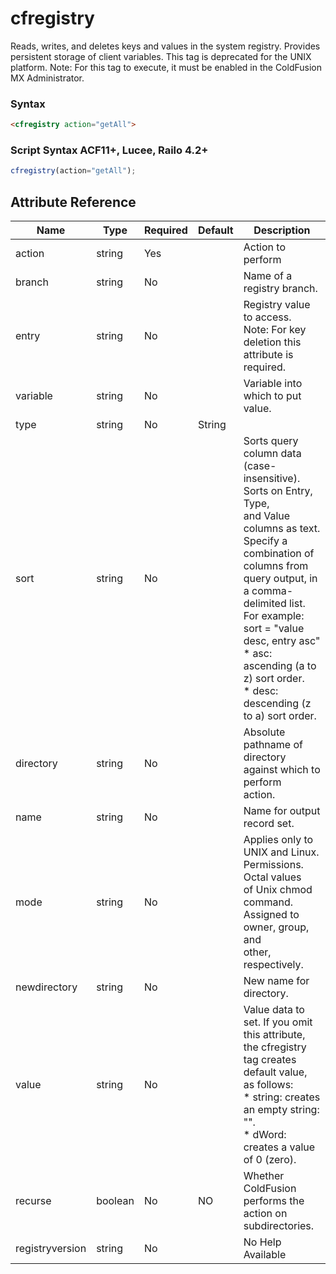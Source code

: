 # cfregistry

Reads, writes, and deletes keys and values in the system registry.
 Provides persistent storage of client variables.
 This tag is deprecated for the UNIX platform.
 Note: For this tag to execute, it must be enabled in the ColdFusion MX
 Administrator.

### Syntax

```html
<cfregistry action="getAll">
```

### Script Syntax ACF11+, Lucee, Railo 4.2+

```javascript
cfregistry(action="getAll");
```

## Attribute Reference

| Name | Type | Required | Default | Description |
| --- | --- | --- | --- | --- |
| action | string | Yes |  | Action to perform |
| branch | string | No |  | Name of a registry branch. |
| entry | string | No |  | Registry value to access.<br /> Note: For key deletion this attribute is required. |
| variable | string | No |  | Variable into which to put value. |
| type | string | No | String |  |
| sort | string | No |  | Sorts query column data (case-insensitive). Sorts on Entry, Type,<br /> and Value columns as text. Specify a combination of columns from<br /> query output, in a comma-delimited list.<br /> For example: sort = "value desc, entry asc"<br /> * asc: ascending (a to z) sort order.<br /> * desc: descending (z to a) sort order. |
| directory | string | No |  | Absolute pathname of directory against which to perform<br /> action. |
| name | string | No |  | Name for output record set. |
| mode | string | No |  | Applies only to UNIX and Linux. Permissions. Octal values<br /> of Unix chmod command. Assigned to owner, group, and<br /> other, respectively. |
| newdirectory | string | No |  | New name for directory. |
| value | string | No |  | Value data to set. If you omit this attribute, the cfregistry tag creates default value, as follows:<br /> * string: creates an empty string: "".<br /> * dWord: creates a value of 0 (zero). |
| recurse | boolean | No | NO | Whether ColdFusion performs the action on subdirectories. |
| registryversion | string | No |  | No Help Available |
